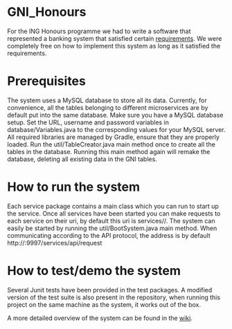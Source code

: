 # GNI_Honours

For the ING Honours programme we had to write a software that represented a banking system that satisfied certain [requirements](https://github.com/Saulero/GNI_Honours/wiki/Initial-System-Requirements). We were completely free on how to implement this system as long as it satisfied the requirements.

# Prerequisites
The system uses a MySQL database to store all its data. Currently, for convenience, all the tables belonging to different microservices are by default put into the same database.
Make sure you have a MySQL database setup. Set the URL, username and password variables in database/Variables.java to the corresponding values for your MySQL server.
All required libraries are managed by Gradle, ensure that they are properly loaded.
Run the util/TableCreator.java main method once to create all the tables in the database. Running this main method again will remake the database, deleting all existing data in the GNI tables.

# How to run the system
Each service package contains a main class which you can run to start up the service. Once all services have been started you can make requests to each service on their uri, by default this uri is services/<service>/<requestType>.
The system can easily be started by running the util/BootSystem.java main method.
When communicating according to the API protocol, the address is by default http://<IP or localhost>:9997/services/api/request

# How to test/demo the system
Several Junit tests have been provided in the test packages.
A modified version of the test suite is also present in the repository, when running this project on the same machine as the system, it works out of the box.

A more detailed overview of the system can be found in the [wiki](https://github.com/Saulero/GNI_Honours/wiki/System-overview).
